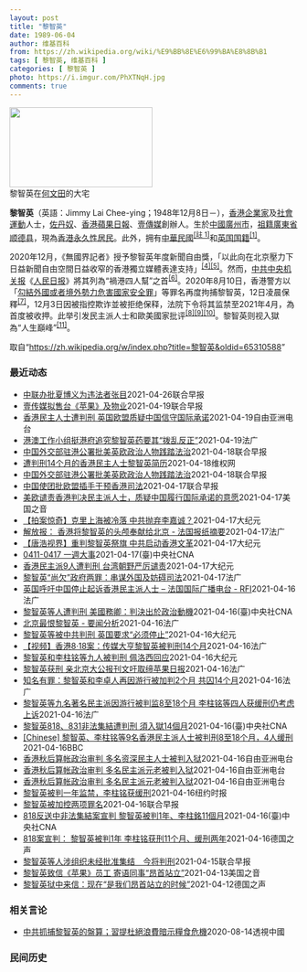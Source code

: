 ```yaml
---
layout: post
title: "黎智英"
date: 1989-06-04
author: 维基百科
from: https://zh.wikipedia.org/wiki/%E9%BB%8E%E6%99%BA%E8%8B%B1
tags: [ 黎智英, 维基百科 ]
categories: [ 黎智英 ]
photo: https://i.imgur.com/PhXTNqH.jpg
comments: true
---
```

<div class="mw-parser-output"><div id="noteTA-3146cf78" class="noteTA"><div class="noteTA-group"><div data-noteta-group-source="module" data-noteta-group="IT"></div></div><div class="noteTA-local"><div data-noteta-code="zh:巧克力; zh-tw:巧克力; zh-hk:朱古力; zh-cn:巧克力;"></div><div data-noteta-code="zh-tw:黑道; zh-hk:黑社會; zh-cn:黑社会;"></div><div data-noteta-code="zh-tw:飯店; zh-hk:酒店; zh-cn:饭店;"></div><div data-noteta-code="zh-tw:伍佛維茲; zh-hk:沃夫維茲 ;zh-cn:沃尔福威茨;"></div></div></div>

<div class="thumb tright"><div class="thumbinner" style="width:252px;"><a href="/wiki/File:Jimmy_Lai_Chee-ying_home_in_Ho_Man_Tin_20200418.png" class="image"><img alt="" src="//upload.wikimedia.org/wikipedia/commons/thumb/9/9f/Jimmy_Lai_Chee-ying_home_in_Ho_Man_Tin_20200418.png/250px-Jimmy_Lai_Chee-ying_home_in_Ho_Man_Tin_20200418.png" decoding="async" width="250" height="140" class="thumbimage" srcset="//upload.wikimedia.org/wikipedia/commons/thumb/9/9f/Jimmy_Lai_Chee-ying_home_in_Ho_Man_Tin_20200418.png/375px-Jimmy_Lai_Chee-ying_home_in_Ho_Man_Tin_20200418.png 1.5x, //upload.wikimedia.org/wikipedia/commons/thumb/9/9f/Jimmy_Lai_Chee-ying_home_in_Ho_Man_Tin_20200418.png/500px-Jimmy_Lai_Chee-ying_home_in_Ho_Man_Tin_20200418.png 2x" data-file-width="861" data-file-height="481"></a>  <div class="thumbcaption"><div class="magnify"><a href="/wiki/File:Jimmy_Lai_Chee-ying_home_in_Ho_Man_Tin_20200418.png" class="internal" title="放大"></a></div>黎智英在<a href="/wiki/%E4%BD%95%E6%96%87%E7%94%B0" title="何文田">何文田</a>的大宅</div></div></div>
<p><b>黎智英</b>（英語：<span lang="en">Jimmy Lai Chee-ying</span>；1948年12月8日<span class="useeditintro" title="Template:BLP editintro">－</span>），<a href="/wiki/%E9%A6%99%E6%B8%AF" title="香港">香港</a><a href="/wiki/%E4%BC%81%E4%B8%9A%E5%AE%B6" title="企业家">企業家</a>及<a href="/wiki/%E7%A4%BE%E6%9C%83%E9%81%8B%E5%8B%95" title="社會運動">社會運動</a>人士，<a href="/wiki/%E4%BD%90%E4%B8%B9%E5%A5%B4" title="佐丹奴">佐丹奴</a>、<a href="/wiki/%E8%98%8B%E6%9E%9C%E6%97%A5%E5%A0%B1_(%E9%A6%99%E6%B8%AF)" title="蘋果日報 (香港)">香港蘋果日報</a>、<a href="/wiki/%E5%A3%B9%E5%82%B3%E5%AA%92" title="壹傳媒">壹傳媒</a>創辦人。生於<a href="/wiki/%E4%B8%AD%E8%8F%AF%E6%B0%91%E5%9C%8B_(%E5%A4%A7%E9%99%B8%E6%99%82%E6%9C%9F)" class="mw-redirect" title="中華民國 (大陸時期)">中國</a><a href="/wiki/%E5%BB%A3%E5%B7%9E%E5%B8%82_(%E4%B8%AD%E8%8F%AF%E6%B0%91%E5%9C%8B)" title="廣州市 (中華民國)">廣州市</a>，<a href="/wiki/%E7%A5%96%E7%B1%8D" title="祖籍">祖籍</a><a href="/wiki/%E5%BB%A3%E6%9D%B1%E7%9C%81_(%E4%B8%AD%E8%8F%AF%E6%B0%91%E5%9C%8B)" title="廣東省 (中華民國)">廣東省</a><a href="/wiki/%E9%A1%BA%E5%BE%B7%E5%8E%BF" title="顺德县">顺德县</a>，現為<a href="/wiki/%E9%A6%99%E6%B8%AF%E5%B1%85%E6%B0%91#永久性居民" title="香港居民">香港永久性居民</a>。此外，拥有<a href="/wiki/%E4%B8%AD%E8%8F%AF%E6%B0%91%E5%9C%8B%E5%9C%8B%E6%B0%91#陆港澳居民" title="中華民國國民">中華民國</a><span id="noteTag-cite_ref-sup"><sup id="cite_ref-bb1_1-1" class="reference"><a href="#cite_note-bb1-1">[註 1]</a></sup></span>和<a href="/wiki/%E8%8B%B1%E5%9C%8B%E5%9C%8B%E7%B1%8D" class="mw-redirect" title="英國國籍">英国国籍</a><sup id="cite_ref-a1_2-2" class="reference"><a href="#cite_note-a1-2">[1]</a></sup>。
</p><p>2020年12月，《無國界記者》授予黎智英年度新聞自由獎，「以此向在北京壓力下日益新聞自由空間日益收窄的香港獨立媒體表達支持」<sup id="cite_ref-6" class="reference"><a href="#cite_note-6">[4]</a></sup><sup id="cite_ref-7" class="reference"><a href="#cite_note-7">[5]</a></sup>。然而，<a href="/wiki/%E4%B8%AD%E5%85%B1%E4%B8%AD%E5%A4%AE%E6%9C%BA%E5%85%B3%E6%8A%A5" title="中共中央机关报">中共中央机关报</a>《<a href="/wiki/%E4%BA%BA%E6%B0%91%E6%97%A5%E6%8A%A5" title="人民日报">人民日报</a>》將其列為“禍港四人幫”之首<sup id="cite_ref-王平2019_8-0" class="reference"><a href="#cite_note-王平2019-8">[6]</a></sup>。2020年8月10日，香港警方以「<a href="/wiki/%E4%B8%AD%E8%8F%AF%E4%BA%BA%E6%B0%91%E5%85%B1%E5%92%8C%E5%9C%8B%E9%A6%99%E6%B8%AF%E7%89%B9%E5%88%A5%E8%A1%8C%E6%94%BF%E5%8D%80%E7%B6%AD%E8%AD%B7%E5%9C%8B%E5%AE%B6%E5%AE%89%E5%85%A8%E6%B3%95" title="中華人民共和國香港特別行政區維護國家安全法">勾結外國或者境外勢力危害國家安全罪</a>」等罪名再度拘捕黎智英，12日凌晨保釋<sup id="cite_ref-auto_9-0" class="reference"><a href="#cite_note-auto-9">[7]</a></sup>，12月3日因被指控欺诈並被拒绝保释，法院下令将其监禁至2021年4月，為首度被收押。此举引发民主派人士和歐美國家批评<sup id="cite_ref-10" class="reference"><a href="#cite_note-10">[8]</a></sup><sup id="cite_ref-11" class="reference"><a href="#cite_note-11">[9]</a></sup><sup id="cite_ref-over100_12-0" class="reference"><a href="#cite_note-over100-12">[10]</a></sup>。黎智英则视入獄為“人生巔峰”<sup id="cite_ref-13" class="reference"><a href="#cite_note-13">[11]</a></sup>。
</p>
</div><noscript><img src="//zh.wikipedia.org/wiki/Special:CentralAutoLogin/start?type=1x1" alt="" title="" width="1" height="1" style="border: none; position: absolute;"></noscript>
<div class="printfooter">取自“<a dir="ltr" href="https://zh.wikipedia.org/w/index.php?title=黎智英&amp;oldid=65310588">https://zh.wikipedia.org/w/index.php?title=黎智英&amp;oldid=65310588</a>”</div><div id="recent-news"><h3>最近动态</h3><ul><li><a href="https://nodebe4.github.io/waimei/2021-04-26/%E4%B8%AD%E8%81%94%E5%8A%9E%E6%89%B9%E5%A4%8F%E5%8D%9A%E4%B9%89%E4%B8%BA%E8%BF%9D%E6%B3%95%E8%80%85%E5%BC%A0%E7%9B%AE" title="中联办批夏博义为违法者张目—— 香港大律师公会主席夏博义（Paul Harris）日前接受媒体访问时质疑黎智英等非法集结案判刑过重，香港中联办昨日发文批评其公然为违法者张目，为暴力者开脱。 此前...">中联办批夏博义为违法者张目</a><time>2021-04-26</time><a class="tag">联合早报</a></li>
<li><a href="https://nodebe4.github.io/waimei/2021-04-19/%E5%A3%B9%E4%BC%A0%E5%AA%92%E6%8B%9F%E5%94%AE%E5%8F%B0-%E8%8B%B9%E6%9E%9C-%E5%8F%8A%E7%89%A9%E4%B8%9A" title="壹传媒拟售台《苹果》及物业—— 由黎智英创办的壹传媒昨天（19日）发布公告，正与独立第三方磋商，出售台湾《苹果日报》及当地的一个物业，但公告没有披露买家身分及作价。 据香港《星岛日报》报道，壹传...">壹传媒拟售台《苹果》及物业</a><time>2021-04-19</time><a class="tag">联合早报</a></li>
<li><a href="https://nodebe4.github.io/waimei/2021-04-19/%E9%A6%99%E6%B8%AF%E6%B0%91%E4%B8%BB%E4%BA%BA%E5%A3%AB%E9%81%AD%E5%88%A4%E5%88%91-%E8%8B%B1%E5%9B%BD%E6%AC%A7%E7%9B%9F%E8%B4%A8%E7%96%91%E4%B8%AD%E5%9B%BD%E4%BF%A1%E5%AE%88%E5%9B%BD%E9%99%85%E6%89%BF%E8%AF%BA" title="香港民主人士遭判刑 英国欧盟质疑中国信守国际承诺—— 4月16日香港法院就2019年8月18日集会案进行宣判，媒体大亨黎智英（Jimmy Lai）等九位民主人士被判刑。英国议会19日就中国违反《...">香港民主人士遭判刑 英国欧盟质疑中国信守国际承诺</a><time>2021-04-19</time><a class="tag">自由亚洲电台</a></li>
<li><a href="https://nodebe4.github.io/waimei/2021-04-19/%E6%B8%AF%E6%BE%B3%E5%B7%A5%E4%BD%9C%E5%B0%8F%E7%BB%84%E6%8C%BA%E6%B8%AF%E5%BA%9C%E8%BF%BD%E7%A9%B6%E9%BB%8E%E6%99%BA%E8%8B%B1%E8%8D%AF%E8%A6%81%E5%85%B6-%E6%8B%A8%E4%B9%B1%E5%8F%8D%E6%AD%A3" title="港澳工作小组挺港府追究黎智英药要其“拨乱反正”—— 19/04/2021 - 09:40 警务处处长邓炳强昨日已不点名批评《苹果日报》，《大公报》今日又以评论文章主张取缔《苹果》。 中央港澳工作...">港澳工作小组挺港府追究黎智英药要其“拨乱反正”</a><time>2021-04-19</time><a class="tag">法广</a></li>
<li><a href="https://nodebe4.github.io/waimei/2021-04-18/%E4%B8%AD%E5%9B%BD%E5%A4%96%E4%BA%A4%E9%83%A8%E9%A9%BB%E6%B8%AF%E5%85%AC%E7%BD%B2%E6%89%B9%E7%BE%8E%E8%8B%B1%E6%AC%A7%E6%94%BF%E6%B2%BB%E4%BA%BA%E7%89%A9%E8%B7%B5%E8%B8%8F%E6%B3%95%E6%B2%BB" title="中国外交部驻港公署批美英欧政治人物践踏法治—— 中国外交部驻港公署今天（18日）批评美英欧部分政治人物对香港法院判刑黎智英、李柱铭等人无端指责、恶意抹黑，以及呼吁放人，并指这是对特区法治与国际法...">中国外交部驻港公署批美英欧政治人物践踏法治</a><time>2021-04-18</time><a class="tag">联合早报</a></li>
<li><a href="https://nodebe4.github.io/waimei/2021-04-18/%E9%81%AD%E5%88%A4%E5%88%9114%E4%B8%AA%E6%9C%88%E7%9A%84%E9%A6%99%E6%B8%AF%E6%B0%91%E4%B8%BB%E4%BA%BA%E5%A3%AB%E9%BB%8E%E6%99%BA%E8%8B%B1%E7%AE%80%E5%8E%86" title="遭判刑14个月的香港民主人士黎智英简历—— （维权网信息中心报道）2021年4月18日，本网获悉遭判刑14个月的香港民主人士黎智英简历，现通报如下： 黎智英：1948年12月8日出生，英文名Ji...">遭判刑14个月的香港民主人士黎智英简历</a><time>2021-04-18</time><a class="tag">维权网</a></li>
<li><a href="https://nodebe4.github.io/waimei/2021-04-18/%E4%B8%AD%E5%9B%BD%E5%A4%96%E4%BA%A4%E9%83%A8%E9%A9%BB%E6%B8%AF%E5%85%AC%E7%BD%B2%E6%89%B9%E7%BE%8E%E8%8B%B1%E6%AC%A7%E6%94%BF%E6%B2%BB%E4%BA%BA%E7%89%A9%E8%B7%B5%E8%B8%8F%E6%B3%95%E6%B2%BB" title="中国外交部驻港公署批美英欧政治人物践踏法治—— 中国外交部驻港公署今天（18日）批评美英欧部分政治人物对香港法院判刑黎智英、李柱铭等人无端指责、恶意抹黑，以及呼吁放人，并指这是对特区法治与国际法...">中国外交部驻港公署批美英欧政治人物践踏法治</a><time>2021-04-18</time><a class="tag">联合早报</a></li>
<li><a href="https://nodebe4.github.io/waimei/2021-04-17/%E4%B8%AD%E5%9B%BD%E4%BD%BF%E5%9B%A2%E6%89%B9%E6%AC%A7%E7%9B%9F%E6%8F%92%E6%89%8B%E5%B9%B2%E9%A2%84%E9%A6%99%E6%B8%AF%E5%8F%B8%E6%B3%95" title="中国使团批欧盟插手干预香港司法—— 香港壹传媒集团创办人黎智英、民主党创党主席李柱铭等人前天被判刑。欧盟认为香港事态发展令外界质疑中方履行国际承诺的意愿，有关做法破坏信任，也影响中欧关系。 据星...">中国使团批欧盟插手干预香港司法</a><time>2021-04-17</time><a class="tag">联合早报</a></li>
<li><a href="https://nodebe4.github.io/waimei/2021-04-17/%E7%BE%8E%E6%AC%A7%E8%B0%B4%E8%B4%A3%E9%A6%99%E6%B8%AF%E5%88%A4%E5%86%B3%E6%B0%91%E4%B8%BB%E6%B4%BE%E4%BA%BA%E5%A3%AB-%E8%B4%A8%E7%96%91%E4%B8%AD%E5%9B%BD%E5%B1%A5%E8%A1%8C%E5%9B%BD%E9%99%85%E6%89%BF%E8%AF%BA%E7%9A%84%E6%84%8F%E6%84%BF" title="美欧谴责香港判决民主派人士，质疑中国履行国际承诺的意愿—— Sat, 17 Apr 2021 17:40:55 GMT 美国国旗和欧盟旗帜 欧盟和美国接连就香港传媒大亨黎智英和其他民主派活动人士...">美欧谴责香港判决民主派人士，质疑中国履行国际承诺的意愿</a><time>2021-04-17</time><a class="tag">美国之音</a></li>
<li><a href="https://nodebe4.github.io/waimei/2021-04-17/%E6%8B%8D%E6%A1%88%E6%83%8A%E5%A5%87-%E5%85%8B%E9%87%8C%E4%B8%8A%E6%B5%B7%E8%A2%AB%E5%86%B7%E8%90%BD-%E4%B8%AD%E5%85%B1%E6%8A%9B%E5%BC%83%E6%9D%8E%E5%98%89%E8%AF%9A" title="【拍案惊奇】克里上海被冷落 中共抛弃李嘉诚？—— 【大纪元2021年04月17日讯】大家好，欢迎收看《新闻拍案惊奇》，我是大宇。 今日焦点：新疆卖奴工，可批发？“并”字得罪习近平；黎智英身背数罪...">【拍案惊奇】克里上海被冷落 中共抛弃李嘉诚？</a><time>2021-04-17</time><a class="tag">大纪元</a></li>
<li><a href="https://nodebe4.github.io/waimei/2021-04-17/%E8%A7%A3%E6%94%BE%E6%8A%A5-%E9%A6%99%E6%B8%AF%E5%B0%86%E9%BB%8E%E6%99%BA%E8%8B%B1%E7%9A%84%E5%A4%B4%E9%A2%85%E5%A5%89%E7%8C%AE%E7%BB%99%E5%8C%97%E4%BA%AC-%E6%B3%95%E5%9B%BD%E6%8A%A5%E7%BA%B8%E6%91%98%E8%A6%81" title="解放报： 香港将黎智英的头颅奉献给北京 - 法国报纸摘要—— 17/04/2021 - 14:58 香港法院判决对黎智英的两项指控罪名成立，两者相加黎智英将被监禁14个月。黎智英与李卓人等人因去...">解放报： 香港将黎智英的头颅奉献给北京 - 法国报纸摘要</a><time>2021-04-17</time><a class="tag">法广</a></li>
<li><a href="https://nodebe4.github.io/waimei/2021-04-17/%E5%94%90%E6%B5%A9%E8%A7%86%E7%95%8C-%E9%87%8D%E5%88%A4%E9%BB%8E%E6%99%BA%E8%8B%B1%E7%A5%AD%E6%97%97-%E4%B8%AD%E5%85%B1%E5%90%AF%E5%8A%A8%E9%A6%99%E6%B8%AF%E6%96%87%E9%9D%A9" title="【唐浩视界】重判黎智英祭旗 中共启动香港文革—— 【大纪元2021年04月17日讯】大家好，我是唐浩，今天都好吗？ 今天我们要跟大家来聊两个话题：话题一：热点要闻速瞄话题二：深度分析：重判民主派...">【唐浩视界】重判黎智英祭旗 中共启动香港文革</a><time>2021-04-17</time><a class="tag">大纪元</a></li>
<li><a href="https://nodebe4.github.io/waimei/2021-04-17/0411-0417-%E4%B8%80%E9%80%B1%E5%A4%A7%E4%BA%8B" title="0411-0417 一週大事—— 美國總統拜登16日在華府與到訪的日本首相菅義偉舉行峰會，兩國領袖誓言堅定聯手抗衡中國。（共同社） 一週大事關注焦點：美日峰會／黎智英被判1年／美軍撤軍阿富汗／福...">0411-0417 一週大事</a><time>2021-04-17</time><a class="tag">(臺)中央社CNA</a></li>
<li><a href="https://nodebe4.github.io/waimei/2021-04-17/%E9%A6%99%E6%B8%AF%E6%B0%91%E4%B8%BB%E6%B4%BE9%E4%BA%BA%E9%81%AD%E5%88%A4%E5%88%91-%E5%8F%B0%E6%B9%BE%E6%9C%9D%E9%87%8E%E4%B8%A5%E5%8E%89%E8%B0%B4%E8%B4%A3" title="香港民主派9人遭判刑 台湾朝野严厉谴责—— 【大纪元2021年04月17日讯】（大纪元记者钟元台北报导）壹传媒集团创办人黎智英和泛民主派人士共9人遭判刑，中华民国总统府及朝野政党均谴责这项判决，...">香港民主派9人遭判刑 台湾朝野严厉谴责</a><time>2021-04-17</time><a class="tag">大纪元</a></li>
<li><a href="https://nodebe4.github.io/waimei/2021-04-17/%E9%BB%8E%E6%99%BA%E8%8B%B1-%E5%B0%9A%E6%AC%A0-%E6%94%BF%E5%BA%9C%E4%B8%A4%E7%BD%AA-%E4%B8%B2%E8%B0%8B%E5%A4%96%E5%9B%BD%E5%8F%8A%E5%A6%A8%E7%A2%8D%E5%8F%B8%E6%B3%95" title="黎智英“尚欠”政府两罪：串谋外国及妨碍司法—— 17/04/2021 - 07:52 控方表示，欺诈案将转介区域法院于 5 月 6 日再讯，三人以原有保释条件担保外出，黎智英因其他案件仍然还押。...">黎智英“尚欠”政府两罪：串谋外国及妨碍司法</a><time>2021-04-17</time><a class="tag">法广</a></li>
<li><a href="https://nodebe4.github.io/waimei/2021-04-16/%E8%8B%B1%E5%9B%BD%E5%91%BC%E5%90%81%E4%B8%AD%E5%9B%BD%E5%81%9C%E6%AD%A2%E8%B5%B7%E8%AF%89%E9%A6%99%E6%B8%AF%E6%B0%91%E4%B8%BB%E6%B4%BE%E4%BA%BA%E5%A3%AB-%E6%B3%95%E5%9B%BD%E5%9B%BD%E9%99%85%E5%B9%BF%E6%92%AD%E7%94%B5%E5%8F%B0-RFI" title="英国呼吁中国停止起诉香港民主派人士 – 法国国际广播电台 - RFI—— 17/04/2021 - 04:48 （法新社伦敦16日电） 壹传媒集团创办人黎智英和其他泛民主派人士被判入狱后，英国外...">英国呼吁中国停止起诉香港民主派人士 – 法国国际广播电台 - RFI</a><time>2021-04-16</time><a class="tag">法广</a></li>
<li><a href="https://nodebe4.github.io/waimei/2021-04-16/%E9%BB%8E%E6%99%BA%E8%8B%B1%E7%AD%89%E4%BA%BA%E9%81%AD%E5%88%A4%E5%88%91-%E7%BE%8E%E5%9C%8B%E5%8B%99%E5%8D%BF-%E5%88%A4%E6%B1%BA%E5%87%BA%E6%96%BC%E6%94%BF%E6%B2%BB%E5%8B%95%E6%A9%9F" title="黎智英等人遭判刑 美國務卿：判決出於政治動機—— （中央社記者江今葉華盛頓16日專電）壹傳媒集團創辦人黎智英等9人遭香港法院裁定參與及組織非法集結罪名成立，並分別判處刑期。美國國務卿布林肯今天譴...">黎智英等人遭判刑 美國務卿：判決出於政治動機</a><time>2021-04-16</time><a class="tag">(臺)中央社CNA</a></li>
<li><a href="https://nodebe4.github.io/waimei/2021-04-16/%E5%8C%97%E4%BA%AC%E6%9C%80%E6%81%A8%E9%BB%8E%E6%99%BA%E8%8B%B1-%E8%A6%81%E9%97%BB%E5%88%86%E6%9E%90" title="北京最恨黎智英 - 要闻分析—— 17/04/2021 - 00:00 香港不光因集聚着大批的专业人才、一流的金融机构、跨国集团、“免税港”而闻名，香港更是一块自由地，或者在西方的角度看去，是一...">北京最恨黎智英 - 要闻分析</a><time>2021-04-16</time><a class="tag">法广</a></li>
<li><a href="https://nodebe4.github.io/waimei/2021-04-16/%E9%BB%8E%E6%99%BA%E8%8B%B1%E7%AD%89%E8%A2%AB%E4%B8%AD%E5%85%B1%E5%88%A4%E5%88%91-%E8%8B%B1%E5%9B%BD%E8%A6%81%E6%B1%82-%E5%BF%85%E9%A1%BB%E5%81%9C%E6%AD%A2" title="黎智英等被中共判刑 英国要求“必须停止”—— 【大纪元2021年04月17日讯】（大纪元记者徐简综合报导）4月16日下午，香港“8·18集会”案进行宣判，媒体大亨黎智英（Jimmy Lai）等九...">黎智英等被中共判刑 英国要求“必须停止”</a><time>2021-04-16</time><a class="tag">大纪元</a></li>
<li><a href="https://nodebe4.github.io/waimei/2021-04-16/%E8%A7%86%E9%A2%91-%E9%A6%99%E6%B8%AF8-18%E6%A1%88-%E4%BC%A0%E5%AA%92%E5%A4%A7%E4%BA%A8%E9%BB%8E%E6%99%BA%E8%8B%B1%E8%A2%AB%E5%88%A4%E5%88%9114%E4%B8%AA%E6%9C%88" title="【视频】香港8·18案：传媒大亨黎智英被判刑14个月—— 16/04/2021 - 18:13 点击视频收看法国电视France24驻香港特约记者Florence De Chanvy发来的视频报道">【视频】香港8·18案：传媒大亨黎智英被判刑14个月</a><time>2021-04-16</time><a class="tag">法广</a></li>
<li><a href="https://nodebe4.github.io/waimei/2021-04-16/%E9%BB%8E%E6%99%BA%E8%8B%B1%E5%92%8C%E6%9D%8E%E6%9F%B1%E9%93%AD%E7%AD%89%E4%B9%9D%E4%BA%BA%E8%A2%AB%E5%88%A4%E5%88%91-%E4%BD%A9%E6%B4%9B%E8%A5%BF%E5%9B%9E%E5%BA%94" title="黎智英和李柱铭等九人被判刑 佩洛西回应—— 【大纪元2021年04月16日讯】（大纪元记者许祯祺综合报导）当地时间周五（4月16日）下午，香港“8·18集会”案中李柱铭、黎智英等九位民主人士被判...">黎智英和李柱铭等九人被判刑 佩洛西回应</a><time>2021-04-16</time><a class="tag">大纪元</a></li>
<li><a href="https://nodebe4.github.io/waimei/2021-04-16/%E9%BB%8E%E6%99%BA%E8%8B%B1%E8%8E%B7%E5%88%91-%E4%BA%B2%E5%8C%97%E4%BA%AC%E5%A4%A7%E5%85%AC%E6%8A%A5%E5%88%8A%E6%96%87%E5%90%81%E5%8F%96%E7%BC%94%E8%8B%B9%E6%9E%9C%E6%97%A5%E6%8A%A5" title="黎智英获刑 亲北京大公报刊文吁取缔苹果日报—— 16/04/2021 - 16:36 亲北京的香港大公报网站4月15日刊文呼吁“取缔《苹果》 堵塞国安漏洞”。这篇署名“方靖之”的评论文章，夸赞了...">黎智英获刑 亲北京大公报刊文吁取缔苹果日报</a><time>2021-04-16</time><a class="tag">法广</a></li>
<li><a href="https://nodebe4.github.io/waimei/2021-04-16/%E7%9F%A5%E5%90%8D%E6%9C%89%E7%BD%AA-%E9%BB%8E%E6%99%BA%E8%8B%B1%E5%92%8C%E6%9D%8E%E5%8D%93%E4%BA%BA%E5%86%8D%E5%9B%A0%E6%B8%B8%E8%A1%8C%E8%A2%AB%E5%8A%A0%E5%88%A42%E4%B8%AA%E6%9C%88-%E5%85%B1%E5%9B%9A14%E4%B8%AA%E6%9C%88" title="知名有罪：黎智英和李卓人再因游行被加判2个月 共囚14个月—— 16/04/2021 - 14:54 三名被告被控于2019年参与由网民发起的「8.31」游行，以抗议2014年的中国人大常委会当...">知名有罪：黎智英和李卓人再因游行被加判2个月 共囚14个月</a><time>2021-04-16</time><a class="tag">法广</a></li>
<li><a href="https://nodebe4.github.io/waimei/2021-04-16/%E9%BB%8E%E6%99%BA%E8%8B%B1%E7%AD%89%E4%B9%9D%E5%90%8D%E8%91%97%E5%90%8D%E6%B0%91%E4%B8%BB%E6%B4%BE%E5%9B%A0%E6%B8%B8%E8%A1%8C%E8%A2%AB%E5%88%A4%E7%9B%918%E8%87%B318%E4%B8%AA%E6%9C%88-%E6%9D%8E%E6%9F%B1%E9%93%AD%E7%AD%89%E5%9B%9B%E4%BA%BA%E8%8E%B7%E7%BC%93%E5%88%91%E4%BB%8D%E8%80%83%E8%99%91%E4%B8%8A%E8%AF%89" title="黎智英等九名著名民主派因游行被判监8至18个月 李柱铭等四人获缓刑仍考虑上诉—— 16/04/2021 - 14:26 游行和集会是人权之一，香港法庭过往多数判处非法集结者罚款或社会服务令，当区...">黎智英等九名著名民主派因游行被判监8至18个月 李柱铭等四人获缓刑仍考虑上诉</a><time>2021-04-16</time><a class="tag">法广</a></li>
<li><a href="https://nodebe4.github.io/waimei/2021-04-16/%E9%BB%8E%E6%99%BA%E8%8B%B1818-831%E9%9D%9E%E6%B3%95%E9%9B%86%E7%B5%90%E9%81%AD%E5%88%A4%E5%88%91-%E9%A0%88%E5%85%A5%E7%8D%8414%E5%80%8B%E6%9C%88" title="黎智英818、831非法集結遭判刑 須入獄14個月—— 香港壹傳媒集團創辦人黎智英16日被加控「串謀勾結外國或者境外勢力危害國家安全罪」以及妨礙司法公正兩項罪名。圖為2019年8月31日反送中示...">黎智英818、831非法集結遭判刑 須入獄14個月</a><time>2021-04-16</time><a class="tag">(臺)中央社CNA</a></li>
<li><a href="https://nodebe4.github.io/waimei/2021-04-16/Chinese-%E9%BB%8E%E6%99%BA%E8%8B%B1-%E6%9D%8E%E6%9F%B1%E9%93%AD%E7%AD%899%E5%90%8D%E9%A6%99%E6%B8%AF%E6%B0%91%E4%B8%BB%E6%B4%BE%E4%BA%BA%E5%A3%AB%E8%A2%AB%E5%88%A4%E5%88%918%E8%87%B318%E4%B8%AA%E6%9C%88-4%E4%BA%BA%E7%BC%93%E5%88%91" title="[Chinese] 黎智英、李柱铭等9名香港民主派人士被判刑8至18个月，4人缓刑—— 黎智英、李柱铭等9名香港民主派人士被判刑8至18个月，4人缓刑 2021年4月16日上午9点41分 最近更...">[Chinese] 黎智英、李柱铭等9名香港民主派人士被判刑8至18个月，4人缓刑</a><time>2021-04-16</time><a class="tag">BBC</a></li>
<li><a href="https://nodebe4.github.io/waimei/2021-04-16/%E9%A6%99%E6%B8%AF%E7%A7%8B%E5%90%8E%E7%AE%97%E5%B8%90%E6%94%BF%E6%B2%BB%E5%AE%A1%E5%88%A4-%E5%A4%9A%E5%90%8D%E8%B5%84%E6%B7%B1%E6%B0%91%E4%B8%BB%E4%BA%BA%E5%A3%AB%E8%A2%AB%E5%88%A4%E5%85%A5%E7%8B%B1" title="香港秋后算帐政治审判 多名资深民主人士被判入狱—— 9名香港最资深的民主派人士，包括李柱铭、黎智英，被控在反修例运动中“组织及参与未经批准集结”，其中7人早前经审讯后被裁定多项罪名，黎智英和李柱...">香港秋后算帐政治审判   多名资深民主人士被判入狱</a><time>2021-04-16</time><a class="tag">自由亚洲电台</a></li>
<li><a href="https://nodebe4.github.io/waimei/2021-04-16/%E9%A6%99%E6%B8%AF%E7%A7%8B%E5%90%8E%E7%AE%97%E5%B8%90%E6%94%BF%E6%B2%BB%E5%AE%A1%E5%88%A4-%E5%A4%9A%E5%90%8D%E6%B0%91%E4%B8%BB%E6%B4%BE%E5%85%83%E8%80%81%E8%A2%AB%E5%88%A4%E5%85%A5%E7%8B%B1" title="香港秋后算帐政治审判 多名民主派元老被判入狱—— 9名香港最资深的民主派人士，包括李柱铭、黎智英，被控在反修例运动中“组织及参与未经批准集结”，其中7人早前经审讯后被裁定多项罪名，黎智英和李柱铭...">香港秋后算帐政治审判   多名民主派元老被判入狱</a><time>2021-04-16</time><a class="tag">自由亚洲电台</a></li>
<li><a href="https://nodebe4.github.io/waimei/2021-04-16/%E9%A6%99%E6%B8%AF%E7%A7%8B%E5%90%8E%E7%AE%97%E5%B8%90%E6%94%BF%E6%B2%BB%E5%AE%A1%E5%88%A4-%E5%A4%9A%E5%90%8D%E6%B0%91%E4%B8%BB%E6%B4%BE%E5%85%83%E8%80%81%E8%A2%AB%E5%88%A4%E5%85%A5%E7%8B%B1" title="香港秋后算帐政治审判 多名民主派元老被判入狱—— 9名香港民主派元老，包括民主党创党主席李柱铭、壹传媒创办人黎智英，被控在反送中运动中“组织及参与未经批准集结”，其中7人早前经审讯后被裁定多项罪...">香港秋后算帐政治审判    多名民主派元老被判入狱</a><time>2021-04-16</time><a class="tag">自由亚洲电台</a></li>
<li><a href="https://nodebe4.github.io/waimei/2021-04-16/%E9%BB%8E%E6%99%BA%E8%8B%B1%E8%A2%AB%E5%88%A4%E4%B8%80%E5%B9%B4%E7%9B%91%E7%A6%81-%E6%9D%8E%E6%9F%B1%E9%93%AD%E8%8E%B7%E7%BC%93%E5%88%91" title="黎智英被判一年监禁，李柱铭获缓刑—— 王霜舟2021-04-16 17:44:00 今年8月，周五案件被告之一黎智英在他创办的《苹果日报》的新闻编辑室。 香港——周五，民主派媒体大亨黎智英及香港...">黎智英被判一年监禁，李柱铭获缓刑</a><time>2021-04-16</time><a class="tag">纽约时报</a></li>
<li><a href="https://nodebe4.github.io/waimei/2021-04-16/%E9%BB%8E%E6%99%BA%E8%8B%B1%E8%A2%AB%E5%8A%A0%E6%8E%A7%E4%B8%A4%E9%A1%B9%E7%BD%AA%E5%90%8D" title="黎智英被加控两项罪名—— 香港壹传媒主席黎智英今天出庭受审，他被加控两项罪名，案件押后至6月15日再讯。 据星岛日报报道，黎智英涉于去年接受多家海外媒体访问及与外国官员会面等，因而被控一项《香港...">黎智英被加控两项罪名</a><time>2021-04-16</time><a class="tag">联合早报</a></li>
<li><a href="https://nodebe4.github.io/waimei/2021-04-16/818%E5%8F%8D%E9%80%81%E4%B8%AD%E9%9D%9E%E6%B3%95%E9%9B%86%E7%B5%90%E6%A1%88%E5%AE%A3%E5%88%A4-%E9%BB%8E%E6%99%BA%E8%8B%B1%E8%A2%AB%E5%88%A41%E5%B9%B4-%E6%9D%8E%E6%9F%B1%E9%8A%9811%E5%80%8B%E6%9C%88" title="818反送中非法集結案宣判 黎智英被判1年、李柱銘11個月—— 壹傳媒集團創辦人黎智英（前左）與香港民主黨創黨主席李柱銘（前右）等9人被裁定2019年8月18日參與及組織非法集結罪名成立，法院1...">818反送中非法集結案宣判 黎智英被判1年、李柱銘11個月</a><time>2021-04-16</time><a class="tag">(臺)中央社CNA</a></li>
<li><a href="https://nodebe4.github.io/waimei/2021-04-16/818%E6%A1%88%E5%AE%A3%E5%88%A4-%E9%BB%8E%E6%99%BA%E8%8B%B1%E8%A2%AB%E5%88%A41%E5%B9%B4-%E6%9D%8E%E6%9F%B1%E9%93%AD%E8%8E%B7%E5%88%9111%E4%B8%AA%E6%9C%88-%E7%BC%93%E5%88%91%E4%B8%A4%E5%B9%B4" title="818案宣判： 黎智英被判1年 李柱铭获刑11个月、缓刑两年—— William Yang2021-04-16T09:09:22.844Z 李柱铭与其他六位香港民主派人士16日出庭听取818流水...">818案宣判： 黎智英被判1年 李柱铭获刑11个月、缓刑两年</a><time>2021-04-16</time><a class="tag">德国之声</a></li>
<li><a href="https://nodebe4.github.io/waimei/2021-04-15/%E9%BB%8E%E6%99%BA%E8%8B%B1%E7%AD%89%E4%BA%BA%E6%B6%89%E7%BB%84%E7%BB%87%E6%9C%AA%E7%BB%8F%E6%89%B9%E5%87%86%E9%9B%86%E7%BB%93-%E4%BB%8A%E5%B0%86%E5%88%A4%E5%88%91" title="黎智英等人涉组织未经批准集结　今将判刑—— 香港壹传媒集团创办人黎智英与八名民主派人士，被控前年8月18日在港岛区组织及参与未经批准集结，其中七人经审讯后被裁定组织及参与未经批准集结罪，两项罪名...">黎智英等人涉组织未经批准集结　今将判刑</a><time>2021-04-15</time><a class="tag">联合早报</a></li>
<li><a href="https://nodebe4.github.io/waimei/2021-04-13/%E9%BB%8E%E6%99%BA%E8%8B%B1%E8%87%B4%E4%BF%A1-%E8%8B%B9%E6%9E%9C-%E5%91%98%E5%B7%A5-%E5%AF%84%E8%AF%AD%E5%90%8C%E4%BA%8B-%E6%98%82%E9%A6%96%E7%AB%99%E7%AB%8B" title="黎智英致信《苹果》员工 寄语同事“昂首站立”—— Tue, 13 Apr 2021 14:35:12 GMT 资料照：香港壹传媒创办人黎智英离开终审法庭。（2021年2月9日） 目前正在狱中候审...">黎智英致信《苹果》员工 寄语同事“昂首站立”</a><time>2021-04-13</time><a class="tag">美国之音</a></li>
<li><a href="https://nodebe4.github.io/waimei/2021-04-12/%E9%BB%8E%E6%99%BA%E8%8B%B1%E7%8B%B1%E4%B8%AD%E6%9D%A5%E4%BF%A1-%E7%8E%B0%E5%9C%A8-%E6%98%AF%E6%88%91%E4%BB%AC%E6%98%82%E9%A6%96%E7%AB%99%E7%AB%8B%E7%9A%84%E6%97%B6%E5%80%99" title="黎智英狱中来信：现在“是我们昂首站立的时候”—— 2021-04-12T14:57:57.590Z （德国之声中文网）黎智英是香港亲民主派报刊“苹果日报”的发行人，也是北京颁布国安法后被捕入狱的...">黎智英狱中来信：现在“是我们昂首站立的时候”</a><time>2021-04-12</time><a class="tag">德国之声</a></li>
</ul></div><div id="open-opinion"><h3>相关言论</h3><ul><li><a href="https://nodebe4.github.io/opinion/2020-08-14/%E4%B8%AD%E5%85%B1%E6%8A%93%E6%8D%95%E9%BB%8E%E6%99%BA%E8%8B%B1%E7%9A%84%E7%9B%A4%E7%AE%97-%E7%BF%92%E6%8F%90%E6%9D%9C%E7%B5%95%E6%B5%AA%E8%B2%BB%E6%9A%97%E7%A4%BA%E7%B3%A7%E9%A3%9F%E5%8D%B1%E6%A9%9F/" title="透視中國">中共抓捕黎智英的盤算；習提杜絕浪費暗示糧食危機</a><time>2020-08-14</time><a class="tag">透視中國</a></li>
</ul></div><div id="mjls-record"><h3>民间历史</h3><ul></ul></div>
